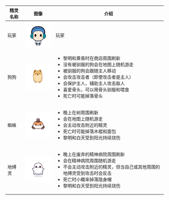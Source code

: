 | 精灵名称 | 图像                                                         | 介绍                                                         |
| -------- | ------------------------------------------------------------ | ------------------------------------------------------------ |
| 玩家     | <img src="../sandbox_town_frontend/src/assets/img/USER.png" width="120" /> | 玩家                                                         |
| 狗狗     | <img src="../sandbox_town_frontend/src/assets/img/DOG.png" width="120" /> | <ul><li>黎明和黄昏时在商店周围刷新</li><li>没有被驯服的狗会在地图上随机游走</li><li>被驯服的狗会跟随主人移动</li><li>会攻击攻击者（即使攻击者是主人）</li><li>会保护主人，辅助主人攻击敌人</li><li>喜爱骨头，可以用骨头驯服和喂食</li><li>死亡时可能掉落骨头</li></ul> |
| 蜘蛛     | <img src="../sandbox_town_frontend/src/assets/img/SPIDER.png" width="120" /> | <ul><li>晚上在树周围刷新</li><li>会在地图上随机游走</li><li>会主动攻击附近的精灵</li><li>死亡时可能掉落木棍和面包</li><li>黎明和白天受到阳光持续烧伤</li></ul> |
| 地缚灵 | <img src="../sandbox_town_frontend/src/assets/img/EARTHBOUND_SPIRIT.png" width="120" /> | <ul><li>晚上在废弃的精神病院周围刷新</li><li>会在精神病院周围随机游走</li><li>不会主动攻击附近的精灵，但当自己或其他周围的地缚灵受到攻击时会反击</li><li>死亡时小概率掉落隐身帽</li><li>黎明和白天受到阳光持续烧伤</li></ul> |


